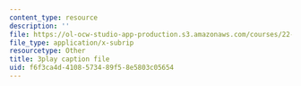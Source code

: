 ```yaml
---
content_type: resource
description: ''
file: https://ol-ocw-studio-app-production.s3.amazonaws.com/courses/22-01-introduction-to-nuclear-engineering-and-ionizing-radiation-fall-2016/f6f3ca4d4108573489f58e5803c05654_kJu5qVfSphw.vtt
file_type: application/x-subrip
resourcetype: Other
title: 3play caption file
uid: f6f3ca4d-4108-5734-89f5-8e5803c05654
---
```

